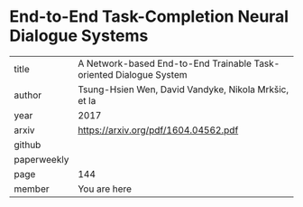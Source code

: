 # End-to-End Task-Completion Neural Dialogue Systems

|  |  |
| :--- | :--- |
| title | A Network-based End-to-End Trainable Task-oriented Dialogue System |
| author | Tsung-Hsien Wen, David Vandyke, Nikola Mrkšic, et la |
| year | 2017 |
| arxiv |   https://arxiv.org/pdf/1604.04562.pdf |
| github |  |
| paperweekly |  |
| page | 144 |
| member | You are here |
